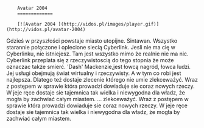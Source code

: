 
        Avatar 2004 
        =============
        
        [![Avatar 2004 ](http://vidos.pl/images/player.gif)](http://vidos.pl/avatar-2004)
        
        
 Gdzieś w przyszłości powstaje miasto utopijne. Sintawan. Wszystko starannie połączone i oplecione siecią Cyberlink. Jesli nie ma cię w Cyberlinku, nie istniejesz. Tam jest wszystko mimo że realnie nie ma nic. Cyberlink przeplata się z rzeczywistoscią do tego stopnia że może oznaczac także smierć. 'Dash' Mackenzie,jest łowcą nagród, łowca ludzi. Jej usługi obejmują świat wirtualny i rzeczywisty. A w tym co robi jest najlepsza. Dlatego też dostaje zlecenie którego nie umie zlekceważyć. Wraz z postępem w sprawie która prowadzi dowiaduje sie coraz nowych rzeczy. W jeje ręce dostaje sie tajemnica tak wielka i niewygodna dla władz, że mogła by zachwiać całym miastem.  ... zlekceważyć. Wraz z postępem w sprawie która prowadzi dowiaduje sie coraz nowych rzeczy. W jeje ręce dostaje sie tajemnica tak wielka i niewygodna dla władz, że mogła by zachwiać całym miastem.
    